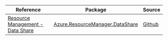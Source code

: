 | Reference | Package | Source |
|---|---|---|
|[Resource Management - Data Share](resourcemanager.datashare-readme.md)|[Azure.ResourceManager.DataShare](https://www.nuget.org/packages/Azure.ResourceManager.DataShare)|[Github](https://github.com/Azure/azure-sdk-for-net/blob/main/sdk/datashare/Azure.ResourceManager.DataShare)|
